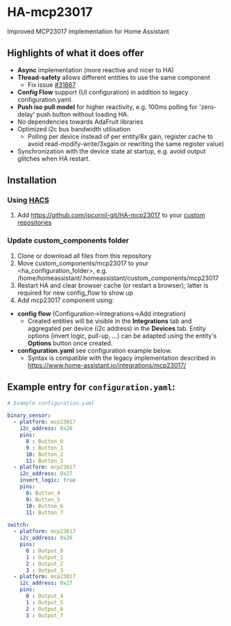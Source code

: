 # HA-mcp23017
Improved MCP23017 implementation for Home Assistant

## Highlights of what it does offer

- **Async** implementation (more reactive and nicer to HA)
- **Thread-safety** allows different entities to use the same component
  - Fix issue [#31867](https://github.com/home-assistant/core/issues/31867)
- **Config Flow** support (UI configuration) in addition to legacy configuration.yaml.
- **Push iso pull model** for higher reactivity, e.g. 100ms polling for 'zero-delay' push button without loading HA.
- No dependencies towards AdaFruit libraries 
- Optimized i2c bus bandwidth utilisation
  - Polling per device instead of per entity/8x gain, register cache to avoid read-modify-write/3xgain or rewriting the same register value)
- Synchronization with the device state at startup, e.g. avoid output glitches when HA restart.

## Installation

### Using [HACS](https://hacs.xyz/)

1. Add https://github.com/jpcornil-git/HA-mcp23017 to your [custom repositories](https://hacs.xyz/docs/faq/custom_repositories/)

### Update custom_components folder

1. Clone or download all files from this repository 
2. Move custom_components/mcp23017 to your <ha_configuration_folder>, e.g. /home/homeassistant/.homeassistant/custom_components/mcp23017
3. Restart HA and clear browser cache (or restart a browser); latter is required for new config_flow to show up
4. Add mcp23017 component using:
- **config flow** (Configuration->Integrations->Add integration)
  - Created entities will be visible in the **Integrations** tab and aggregated per device (i2c address) in the **Devices** tab. Entity options (invert logic, pull-up, ...) can be adapted using the entity's **Options** button once created.
- **configuration.yaml** see configuration example below.
  - Syntax is compatible with the legacy implementation described in https://www.home-assistant.io/integrations/mcp23017/

## Example entry for `configuration.yaml`:

```yaml
# Example configuration.yaml

binary_sensor:
  - platform: mcp23017
    i2c_address: 0x26
    pins:
      8 : Button_0
      9 : Button_1
      10: Button_2
      11: Button_3
  - platform: mcp23017
    i2c_address: 0x27
    invert_logic: true
    pins:
      8: Button_4
      9: Button_5
      10: Button_6
      11: Button_7

switch:
  - platform: mcp23017
    i2c_address: 0x26
    pins:
      0 : Output_0
      1 : Output_1
      2 : Output_2
      3 : Output_3
  - platform: mcp23017
    i2c_address: 0x27
    pins:
      0 : Output_4
      1 : Output_5
      2 : Output_6
      3 : Output_7
```
